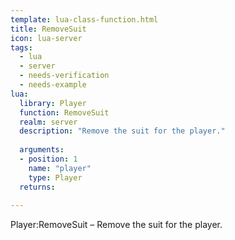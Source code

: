 ```yaml
---
template: lua-class-function.html
title: RemoveSuit
icon: lua-server
tags:
  - lua
  - server
  - needs-verification
  - needs-example
lua:
  library: Player
  function: RemoveSuit
  realm: server
  description: "Remove the suit for the player."
  
  arguments:
  - position: 1
    name: "player"
    type: Player
  returns:
    
---
```


<div class="lua__search__keywords">
Player:RemoveSuit &#x2013; Remove the suit for the player.
</div>
